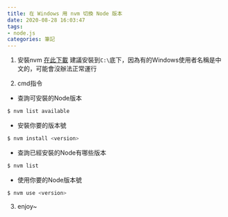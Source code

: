 ```yaml
---
title: 在 Windows 用 nvm 切換 Node 版本
date: 2020-08-28 16:03:47
tags:
- node.js
categories: 筆記
---
```

1. 安裝nvm
[在此下載](https://github.com/coreybutler/nvm-windows)
建議安裝到`C:\`底下，因為有的Windows使用者名稱是中文的，可能會沒辦法正常運行
<!-- more -->
2. cmd指令
* 查詢可安裝的Node版本
```bash
$ nvm list available
```

* 安裝你要的版本號
```bash
$ nvm install <version>
```

* 查詢已經安裝的Node有哪些版本
```bash
$ nvm list
```

* 使用你要的Node版本號
```bash
$ nvm use <version>
```
3. enjoy~